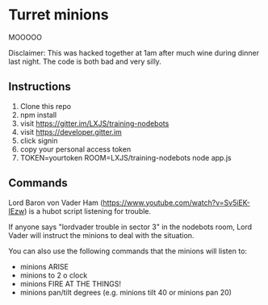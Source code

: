 # Turret minions
MOOOOO

Disclaimer: This was hacked together at 1am after much wine during dinner last night. The code is both bad and very silly.

## Instructions

1. Clone this repo
2. npm install
3. visit https://gitter.im/LXJS/training-nodebots
4. visit https://developer.gitter.im
5. click signin
6. copy your personal access token
7. TOKEN=yourtoken ROOM=LXJS/training-nodebots node app.js

## Commands

Lord Baron von Vader Ham (https://www.youtube.com/watch?v=Sv5iEK-IEzw) is a hubot script listening for trouble.

If anyone says "lordvader trouble in sector 3" in the nodebots room, Lord Vader will instruct the minions to deal with the situation.

You can also use the following commands that the minions will listen to:
* minions ARISE
* minions to 2 o clock
* minions FIRE AT THE THINGS!
* minions pan/tilt degrees (e.g. minions tilt 40 or minions pan 20)
